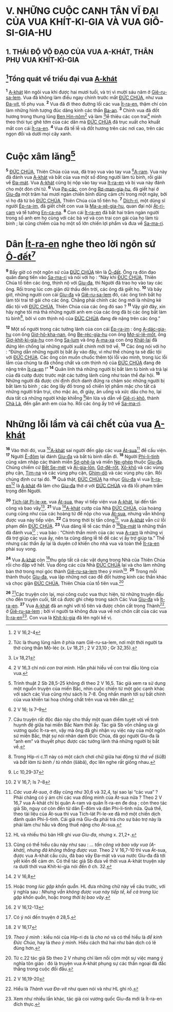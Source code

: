 # V. NHỮNG CUỘC CANH TÂN VĨ ĐẠI CỦA VUA KHÍT-KI-GIA VÀ VUA GIÔ-SI-GIA-HU

## 1. THÁI ĐỘ VÔ ĐẠO CỦA VUA A-KHÁT, THÂN PHỤ VUA KHÍT-KI-GIA

## [^1@-01d3be5b-55fc-4ffa-8f55-81d29a9f59d7]Tổng quát về triều đại vua [A-khát]()
<sup><b>1</b></sup> [A-khát]() lên ngôi vua khi được hai mươi tuổi, và trị vì mười sáu năm ở [Giê-ru-sa-lem](). Vua đã không làm điều ngay chính trước mắt [ĐỨC CHÚA](), như vua [Đa-vít](), tổ phụ vua. <sup><b>2</b></sup> Vua đã đi theo đường lối các vua [Ít-ra-en](), thậm chí còn làm những hình tượng đúc dâng kính các thần [Ba-an](). <sup><b>3</b></sup> Chính vua đã đốt hương trong thung lũng [Ben Hin-nôm]()[^1-01d3be5b-55fc-4ffa-8f55-81d29a9f59d7] và làm [^2@-01d3be5b-55fc-4ffa-8f55-81d29a9f59d7]lễ thiêu các con trai[^2-01d3be5b-55fc-4ffa-8f55-81d29a9f59d7] mình theo thói tục ghê tởm của các dân mà [ĐỨC CHÚA]() đã trục xuất cho khuất mắt con cái [Ít-ra-en](). <sup><b>4</b></sup> Vua đã tế lễ và đốt hương trên các nơi cao, trên các ngọn đồi và dưới mọi cây xanh.


# Cuộc xâm lăng[^3-01d3be5b-55fc-4ffa-8f55-81d29a9f59d7]
<sup><b>5</b></sup> [ĐỨC CHÚA](), Thiên Chúa của vua, đã trao vua vào tay vua [^3@-01d3be5b-55fc-4ffa-8f55-81d29a9f59d7][A-ram](). Vua này đã đánh vua [A-khát]() và bắt của vua một số đông người làm tù binh, rồi giải về [Đa-mát](). Vua [A-khát]() cũng bị nộp vào tay vua [Ít-ra-en]() và bị vua này đánh cho một đòn chí tử. <sup><b>6</b></sup> Vua [Pe-các](), con ông [Rơ-man-gia-hu](), đã giết hại ở [Giu-đa]() một trăm hai mươi ngàn chiến binh dũng cảm chỉ trong một ngày, bởi vì họ đã từ bỏ [ĐỨC CHÚA](), Thiên Chúa của tổ tiên họ. <sup><b>7</b></sup> [Dích-ri](), một dũng sĩ người [Ép-ra-im](), đã giết chết con vua là [Ma-a-xê-gia-hu](), quan đại nội [Át-ri-cam]() và tể tướng [En-ca-na](). <sup><b>8</b></sup> Con cái [Ít-ra-en]() đã bắt hai trăm ngàn người trong số anh em họ cùng với các bà vợ và con trai con gái của họ làm tù binh ; lại cũng chiếm của họ một số lớn chiến lợi phẩm và đưa về [Sa-ma-ri]().


# Dân [Ít-ra-en]() nghe theo lời ngôn sứ [Ô-đết]()[^4-01d3be5b-55fc-4ffa-8f55-81d29a9f59d7]
<sup><b>9</b></sup> Bấy giờ có một ngôn sứ của [ĐỨC CHÚA]() tên là [Ô-đết](). Ông ra đón đạo quân đang tiến vào [Sa-ma-ri]() và nói với họ : “Này khi [ĐỨC CHÚA](), Thiên Chúa tổ tiên các ông, thịnh nộ với [Giu-đa](), thì Người đã trao họ vào tay các ông. Rồi trong lúc cơn giận dữ thấu đến trời, các ông đã giết họ. <sup><b>10</b></sup> Và bây giờ, những người con cái [Giu-đa]() và [Giê-ru-sa-lem]() đó, các ông tính bắt họ làm tôi trai tớ gái cho các ông. Chẳng phải chính các ông mới là những kẻ đắc tội với [ĐỨC CHÚA](), Thiên Chúa của các ông đó sao ? <sup><b>11</b></sup> Vậy giờ đây, xin hãy nghe tôi mà thả những người anh em của các ông đã bị các ông bắt làm tù binh[^5-01d3be5b-55fc-4ffa-8f55-81d29a9f59d7], bởi vì cơn thịnh nộ của [ĐỨC CHÚA]() đang đè nặng trên các ông.”

<sup><b>12</b></sup> Một số người trong các tướng lãnh của con cái [Ép-ra-im]() : ông [A-dác-gia-hu]() con ông [Giơ-hô-kha-nan](), ông [Be-réc-gia-hu]() con ông [Mơ-si-lê-mốt](), ông [Giơ-khít-ki-gia-hu]() con ông [Sa-lum]() và ông [A-ma-xa]() con ông [Khát-lai]() đã đứng lên chống lại những người xuất chinh mới trở về. <sup><b>13</b></sup> Các ông nói với họ : “Đừng dẫn những người bị bắt ấy vào đây, vì như thế chúng ta sẽ đắc tội với [ĐỨC CHÚA](). Các ông còn muốn chuốc thêm tội lỗi vào mình, trong lúc lỗi lầm của chúng ta đã chồng chất và cơn thịnh nộ của [ĐỨC CHÚA]() đang đè nặng trên [Ít-ra-en]() !” <sup><b>14</b></sup> Quân lính thả những người bị bắt làm tù binh và trả lại của đã cướp được trước mặt các tướng lãnh cũng như toàn thể đại hội. <sup><b>15</b></sup> Những người đã được chỉ định đích danh đứng ra chăm sóc những người bị bắt làm tù binh ; các ông lấy đồ trong số chiến lợi phẩm mặc cho tất cả những người trần trụi, cho mặc áo, đi giày, ăn uống và xức dầu cho họ, lại đưa tất cả những người khập khiễng [^4@-01d3be5b-55fc-4ffa-8f55-81d29a9f59d7]lên lừa và dẫn về [Giê-ri-khô](), thành [Chà Là](), đến gần anh em của họ. Rồi các ông ấy trở về [Sa-ma-ri]().


# Những lỗi lầm và cái chết của vua [A-khát]()
<sup><b>16</b></sup> Vào thời đó, vua [^5@-01d3be5b-55fc-4ffa-8f55-81d29a9f59d7][A-khát]() sai người đến gặp các vua [Át-sua]()[^6-01d3be5b-55fc-4ffa-8f55-81d29a9f59d7] để cầu viện. <sup><b>17</b></sup> Người [Ê-đôm]() lại đánh [Giu-đa]() và bắt tù binh dẫn đi. <sup><b>18</b></sup> Người [Phi-li-tinh]() cũng xâm nhập các thành miền [Sơ-phê-la]() và miền [Ne-ghép]() thuộc [Giu-đa](). Chúng chiếm cứ [Bết Se-mét]() và [Ai-gia-lôn](), [Gơ-đê-rốt](), [Xô-khô]() và các vùng phụ cận, [Tim-na]() và các vùng phụ cận, [Ghim-dô]() và các vùng phụ cận. Rồi chúng định cư tại đó. <sup><b>19</b></sup> Quả thật, [ĐỨC CHÚA]() hạ nhục [Giu-đa]() vì vua [Ít-ra-en]()[^7-01d3be5b-55fc-4ffa-8f55-81d29a9f59d7] là [A-khát]() đã làm cho [Giu-đa]() thờ ơ với [ĐỨC CHÚA]() và đã lỗi phạm trầm trọng đến Người.

<sup><b>20</b></sup> [Tích-lát Pi-le-xe](), vua [Át-sua](), thay vì tiếp viện vua [A-khát](), lại đến tấn công và bao vây[^8-01d3be5b-55fc-4ffa-8f55-81d29a9f59d7]. <sup><b>21</b></sup> Vua [^6@-01d3be5b-55fc-4ffa-8f55-81d29a9f59d7][A-khát]() cướp của Nhà [ĐỨC CHÚA](), của hoàng cung cũng như của các hoàng tử để nộp cho vua [Át-sua](), nhưng vẫn không được vua này tiếp viện. <sup><b>22</b></sup> Cả trong thời bị tấn công[^9-01d3be5b-55fc-4ffa-8f55-81d29a9f59d7], vua [A-khát]() vẫn cứ lỗi phạm đến [ĐỨC CHÚA](). <sup><b>23</b></sup> Vua dâng lễ tế các thần ở [^7@-01d3be5b-55fc-4ffa-8f55-81d29a9f59d7][Đa-mát]() là những thần đã đánh vua[^10-01d3be5b-55fc-4ffa-8f55-81d29a9f59d7] ; vua bảo : “Chính thần minh của các vua [A-ram]() là những vị đã trợ giúp các vua ấy, nên ta cũng dâng lễ tế để các vị ấy trợ giúp ta.” Thế nhưng các thần ấy lại là duyên cớ khiến cho nhà vua và toàn thể [Ít-ra-en]() phải suy vong.

<sup><b>24</b></sup> Vua [A-khát]() còn [^8@-01d3be5b-55fc-4ffa-8f55-81d29a9f59d7]thu góp tất cả các vật dụng trong Nhà của Thiên Chúa rồi cho đập vỡ hết. Vua đóng các cửa Nhà [ĐỨC CHÚA]() lại và cho làm những bàn thờ trong mọi góc thành [Giê-ru-sa-lem]() theo ý mình[^11-01d3be5b-55fc-4ffa-8f55-81d29a9f59d7]. <sup><b>25</b></sup> Trong mỗi thành thuộc [Giu-đa](), vua lập những nơi cao để đốt hương kính các thần khác và chọc giận [ĐỨC CHÚA](), Thiên Chúa của tổ tiên vua.[^12-01d3be5b-55fc-4ffa-8f55-81d29a9f59d7]

<sup><b>26</b></sup> [^9@-01d3be5b-55fc-4ffa-8f55-81d29a9f59d7]Các truyện còn lại, mọi công cuộc vua thực hiện, từ những truyện đầu cho đến truyện cuối, tất cả được ghi chép trong sách Các Vua [Giu-đa]() và [Ít-ra-en](). <sup><b>27</b></sup> Vua [A-khát]() đã an nghỉ với tổ tiên và được chôn cất trong Thành[^13-01d3be5b-55fc-4ffa-8f55-81d29a9f59d7], ở [Giê-ru-sa-lem]() ; bởi vì người ta không đưa vua về nơi chôn cất của các vua [Ít-ra-en]()[^14-01d3be5b-55fc-4ffa-8f55-81d29a9f59d7]. Con vua là [Khít-ki-gia]() đã lên ngôi kế vị.

[^1-01d3be5b-55fc-4ffa-8f55-81d29a9f59d7]: Tức là thung lũng nằm ở phía nam Giê-ru-sa-lem, nơi một thời người ta thờ cúng thần Mô-léc (x. Lv 18,21 ; 2 V 23,10 ; Gr 32,35).
[^2-01d3be5b-55fc-4ffa-8f55-81d29a9f59d7]: 2 V 16,3 chỉ nói *con trai mình*. Hẳn phải hiểu về con trai đầu lòng của vua.
[^3-01d3be5b-55fc-4ffa-8f55-81d29a9f59d7]: Trình thuật 2 Sb 28,5-25 không đi theo 2 V 16,5. Tác giả xem ra sử dụng một nguồn truyện của miền Bắc, nhìn cuộc chiến từ một góc cạnh khác với sách các Vua cũng như sách Is 7-8. Ông nhấn mạnh tới sự bất chính của vua khiến tai hoạ chồng chất trên vua và trên dân.
[^4-01d3be5b-55fc-4ffa-8f55-81d29a9f59d7]: Câu truyện rất độc đáo này cho thấy một quan điểm tuyệt vời về tình huynh đệ giữa hai miền Bắc Nam thời ấy. Tác giả Sb vốn chẳng ưa gì vương quốc Ít-ra-en, vậy mà ông đã ghi nhận vụ việc này của một ngôn sứ miền Bắc, thật sự nói nhân danh Đức Chúa, đã gọi người Giu-đa là “anh em” và thuyết phục được các tướng lãnh thả những người bị bắt về.
[^5-01d3be5b-55fc-4ffa-8f55-81d29a9f59d7]: Trong Híp-ri c.11 này có một cách chơi chữ giữa hai động từ *thả về* (šûB) và *bắt làm tù binh / tù nhân* (šäbâ), đọc lên nghe rất giống nhau.
[^6-01d3be5b-55fc-4ffa-8f55-81d29a9f59d7]: *Các vua Át-sua*, ở đây cũng như 30,6 và 32,4, tại sao lại “các vua” ? Phải chăng có ý ám chỉ các vua đồng minh của Át-sua nữa ? Theo 2 V 16,7 vua A-khát chỉ bị quân A-ram và quân Ít-ra-en đe doạ ; còn theo tác giả Sb, nguy cơ còn đến từ dân Ê-đôm và dân Phi-li-tinh nữa. Quả thế, theo tài liệu của Át-sua thì vua Tích-lát Pi-le-xe đã mở một chiến dịch đánh quân Phi-li-tinh. Cái giá mà Giu-đa phải trả cho sự bảo trợ này là phải làm chư hầu và đóng thuế nặng cho Át-sua.
[^7-01d3be5b-55fc-4ffa-8f55-81d29a9f59d7]: HL và nhiều thủ bản HR ghi *vua Giu-đa*, nhưng x. 21,2+.
[^8-01d3be5b-55fc-4ffa-8f55-81d29a9f59d7]: Cũng có thể hiểu câu này như sau : *... tấn công và bao vây vua (A-khát), nhưng đã không thắng được vua*. Theo 2 V 16,7-10 thì vua Át-sua, được vua A-khát cầu cứu, đã bao vây Đa-mát và vua nước Giu-đa đã tới yết kiến để cảm ơn. Có thể tác giả Sb đưa về thời vua A-khát truyện xảy ra dưới thời vua Khít-ki-gia nói đến ở ch. 32.
[^9-01d3be5b-55fc-4ffa-8f55-81d29a9f59d7]: Hoặc *trong lúc gặp khốn quẫn*. HL đưa những chữ này về câu trước, với ý nghĩa sau : *Nhưng vẫn không được vua này tiếp tế, kể cả trong lúc gặp khốn quẫn*, hoặc *trong thời bị bao vây*.
[^10-01d3be5b-55fc-4ffa-8f55-81d29a9f59d7]: Có ý nói đến truyện ở 28,5.
[^11-01d3be5b-55fc-4ffa-8f55-81d29a9f59d7]: *Theo ý mình* : kiểu nói của Híp-ri ds là *cho nó* và có thể hiểu là *để kính Đức Chúa*, hay là *theo ý mình*. Hiểu cách thứ hai như bản dịch có lẽ đúng hơn.
[^12-01d3be5b-55fc-4ffa-8f55-81d29a9f59d7]: Từ c.22 tác giả Sb theo 2 V nhưng chỉ làm nổi cộm một sự việc mang ý nghĩa tôn giáo : đó là truyện vua A-khát phụng sự các thần ngoại đã đắc thắng trong cuộc đối đầu.
[^13-01d3be5b-55fc-4ffa-8f55-81d29a9f59d7]: Hiểu là *Thành vua Đa-vít* như quen nói và như HL ghi rõ.
[^14-01d3be5b-55fc-4ffa-8f55-81d29a9f59d7]: Xem như nhiều lần khác, tác giả coi vương quốc Giu-đa mới là Ít-ra-en đích thực.
[^1@-01d3be5b-55fc-4ffa-8f55-81d29a9f59d7]: 2 V 16,2-4
[^2@-01d3be5b-55fc-4ffa-8f55-81d29a9f59d7]: Lv 18,21
[^3@-01d3be5b-55fc-4ffa-8f55-81d29a9f59d7]: 2 V 16; Is 7–9
[^4@-01d3be5b-55fc-4ffa-8f55-81d29a9f59d7]: Lc 10,29-37
[^5@-01d3be5b-55fc-4ffa-8f55-81d29a9f59d7]: 2 V 16,7; Is 7–8
[^6@-01d3be5b-55fc-4ffa-8f55-81d29a9f59d7]: 2 V 16,8
[^7@-01d3be5b-55fc-4ffa-8f55-81d29a9f59d7]: 2 V 16,12-13
[^8@-01d3be5b-55fc-4ffa-8f55-81d29a9f59d7]: 2 V 16,17
[^9@-01d3be5b-55fc-4ffa-8f55-81d29a9f59d7]: 2 V 16,19-20